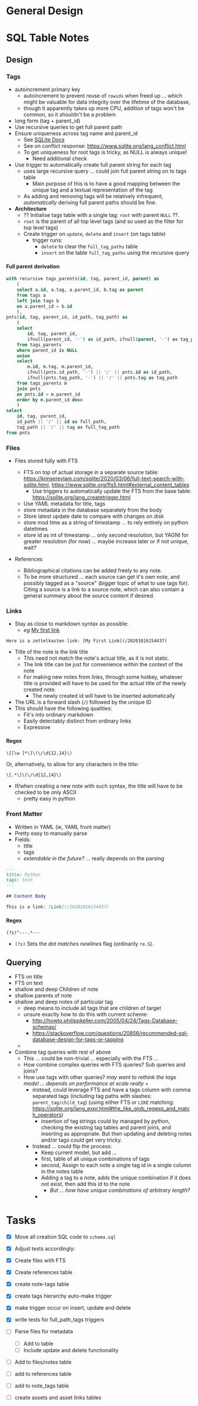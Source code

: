 # General Design


# SQL Table Notes


## Design

### Tags

* autoincrement primary key
  - autoincrement to prevent reuse of `rowids` when freed up ... which might be valuable for data integrity over the lifetime of the database, 
  - though it apparently takes up more CPU, addition of tags won't be common, so it shouldn't be a problem
* long form (tag + parent_id)
* Use recursive queries to get full parent path
* Ensure uniqueness across tag name and parent_id
  - See [SQLite Docs](https://www.sqlite.org/lang_createtable.html#uniqueconst)
  - See on conflict response: https://www.sqlite.org/lang_conflict.html
  - To get uniqueness for root tags is tricky, as NULL is always unique!
    + Need additional check
* Use trigger to automatically create full parent string for each tag
  - uses large recursive query ... could join full parent string on to tags table
    + Main purpose of this is to have a good mapping between the unique tag and a textual representation of the tag
  - As adding and removing tags will be relatively infrequent, _automatically_ deriving full parent paths should be fine.
* **Architecture**
  - ?? Initialise tags table with a single tag: `root` with parent `NULL` ??.
  - `root` is the parent of all top level tags (and so used as the filter for top level tags)
  - Create trigger on `update`, `delete` and `insert` (on tags table)
    + trigger runs:
      * `delete` to clear the `full_tag_paths` table
      * `insert` on the table `full_tag_paths` using the recursive query



#### Full parent derivation

```sql
with recursive tags_parents(id, tag, parent_id, parent) as
    (
    select a.id, a.tag, a.parent_id, b.tag as parent
    from tags a
    left join tags b
    on a.parent_id = b.id
    ),
pnts(id, tag, parent_id, id_path, tag_path) as
    (
    select
        id, tag, parent_id,
        ifnull(parent_id, '-') as id_path, ifnull(parent, '-') as tag_path
    from tags_parents
    where parent_id is NULL
    union
    select
        m.id, m.tag, m.parent_id,
        ifnull(pnts.id_path, '-') || '/' || pnts.id as id_path,
        ifnull(pnts.tag_path, '-') || '/' || pnts.tag as tag_path
    from tags_parents m
    join pnts
    on pnts.id = m.parent_id
    order by m.parent_id desc
    )
select
    id, tag, parent_id,
    id_path || '/' || id as full_path,
    tag_path || '/' || tag as full_tag_path
from pnts
```



### Files

* Files stored fully with FTS
  - FTS on top of actual storage in a separate source table: https://kimsereylam.com/sqlite/2020/03/06/full-text-search-with-sqlite.html, https://www.sqlite.org/fts5.html#external_content_tables
    + Use triggers to automatically update the FTS from the base table: https://sqlite.org/lang_createtrigger.html
  - Use YAML metadata for title, tags
  - store metadata in the database separately from the body
  - Store latest update date to compare with changes on disk
  - store mod time as a string of timestamp ... to rely entirely on python datetimes
  - store id as int of timestamp ... only second resolution, but YAGNI for greater resolution (for now) ... maybe increase later or if not unique, wait?

* References
  - Bibliographical citations can be added freely to any note.
  - To be more structured ... each source can get it's own note, and possibly tagged as a "source" (bigger topic of what to use tags for).  Citing a source is a link to a source note, which can also contain a general summary about the source content if desired.

### Links

* Stay as close to markdown syntax as possible:
  - _eg_ [My first link](/20201016154437)

```
Here is a zettelkasten link: [My First Link](/20201016154437)
```

* Title of the note is the link title
  - This need not match the note's actual title, as it is not static.
  - The link title can be just for convenience within the context of the note
  - For making new notes from links, through some hotkey, whatever title is provided will have to be used for the actual title of the newly created note.
    + The newly created id will have to be inserted automatically
* The URL is a forward slash (`/`) followed by the unique ID
* This should have the following qualities:
  - Fit's into ordinary markdown
  - Easily detectably distinct from ordinary links
  - Expressive
  
#### Regex

```regex
\[[\w ]*\]\(\/\d{12,14}\)
```


Or, alternatively, to allow for any characters in the title:

```regex
\[.*\]\(\/\d{12,14}\)
```

* If/when creating a new note with such syntax, the title will have to be checked to be only ASCII
  - pretty easy in python


### Front Matter

* Written in YAML (ie, YAML front matter)
* Pretty easy to manually parse
* Fields:
  - title
  - tags
  - _extendable in the future?_ ... really depends on the parsing


```markdown
---
title: Python
tags: tech
---

## Content Body

This is a link: [Link](/20201016154437)
```


#### Regex

```regex
(?s)^---.*---
```

* `(?s)` Sets the _dot matches newlines_ flag (ordinarily `re.S`).



## Querying

* FTS on title
* FTS on text
* shallow and deep Children of note
* shallow parents of note
* shallow and deep notes of particular tag
  - deep means to include all tags that are children of target
  - unsure exactly how to do this with current scheme:
    + http://howto.philippkeller.com/2005/04/24/Tags-Database-schemas/
    + https://stackoverflow.com/questions/20856/recommended-sql-database-design-for-tags-or-tagging
  - 
* Combine tag queries with rest of above
  - This ... could be non-trivial ... especially with the FTS ...
  - How combine complex queries with FTS queries?  Sub queries and joins?
  - How use tags with other queries?  _may want to rethink the tags model ... depends on performance at scale really_
    + 
    + instead, could leverage FTS and have a tags column with comma separated tags (including tag paths with slashes: `parent_tag/child_tag`) (using either FTS or `LIKE` matching: https://sqlite.org/lang_expr.html#the_like_glob_regexp_and_match_operators)
      * insertion of tag strings could by managed by python, checking the existing tag tables and parent joins, and inserting as appropriate.  But then updating and deleting notes and/or tags could get very tricky.
    + Instead ... could flip the process:
      * Keep current model, but add ...
      * first, table of all unique combinations of tags
      * second, Assign to each note a single tag id in a single column in the notes table
      * Adding a tag to a note, adds the unique combination if it does not exist, then add this id to the note
        - _But ... how have unique combinations of arbitrary length?_
      * 

# Tasks

- [X] Move all creation SQL code to `schema.sql`
- [X] Adjust tests accordingly:
- [X] Create files with FTS
- [X] Create references table
- [X] create note-tags table
- [X] create tags hierarchy auto-make trigger
- [X] make trigger occur on insert, update and delete
- [X] write tests for full_path_tags triggers
- [ ] Parse files for metadata
  - [ ] Add to table
  - [ ] Include update and delete functionality 
- [ ] Add to files/notes table
- [ ] add to references table
- [ ] add to note_tags table
- [ ] create assets and asset links tables


